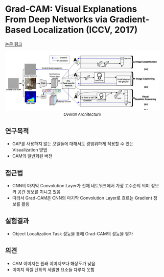 # Grad-CAM: Visual Explanations From Deep Networks via Gradient-Based Localization (ICCV, 2017)

[논문 링크](https://openaccess.thecvf.com/content_iccv_2017/html/Selvaraju_Grad-CAM_Visual_Explanations_ICCV_2017_paper.html)

<p align="center">
    <img width="600" alt='fig1' src="./img/06_05_01.png?raw=true"></br>
    <em><font size=2>Overall Architecture</font></em>
</p>

## 연구목적
- GAP를 사용하지 않는 모델들에 대해서도 광범위하게 적용할 수 있는 Visualization 방법 
- CAM의 일반화된 버전 

## 접근법
- CNN의 마지막 Convolution Layer가 전체 네트워크에서 가장 고수준의 의미 정보와 공간 정보를 지니고 있음 
- 따라서 Grad-CAM은 CNN의 마지막 Convolution Layer로 흐르는 Gradient 정보를 활용 

## 실험결과
- Object Localization Task 성능을 통해 Grad-CAM의 성능을 평가 

## 의견
- CAM 이미지는 원래 이미지보다 해상도가 낮음 
- 이미지 픽셀 단위의 세밀한 요소들 다루지 못함 
